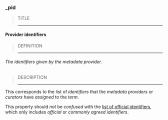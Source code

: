 ### _pid



> TITLE
> 
> ------

#### Provider identifiers



> DEFINITION
> 
> ------

###### The identifiers given by the metadata provider.



> DESCRIPTION
> 
> ------

This corresponds to the list of *identifiers* that the *metadata providers* or *curators* have *assigned* to the *term*.

This property should *not* be *confused* with the [list of official identifiers](_aid.md), which only includes *official* or *commonly agreed identifiers*.